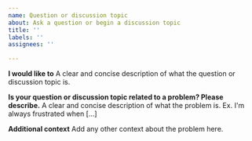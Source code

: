 ```yaml
---
name: Question or discussion topic
about: Ask a question or begin a discussion topic
title: ''
labels: ''
assignees: ''

---
```


**I would like to**
A clear and concise description of what the question or discussion topic is.

**Is your question or discussion topic related to a problem? Please describe.**
A clear and concise description of what the problem is. Ex. I'm always frustrated when [...]

**Additional context**
Add any other context about the problem here.
